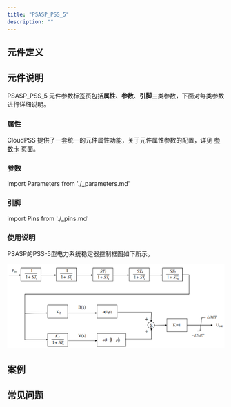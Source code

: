 ```yaml
---
title: "PSASP_PSS_5"
description: ""
---
```


## 元件定义

## 元件说明

PSASP\_PSS\_5 元件参数标签页包括**属性**、**参数**、**引脚**三类参数，下面对每类参数进行详细说明。

### 属性

CloudPSS 提供了一套统一的元件属性功能，关于元件属性参数的配置，详见 [参数卡](docs/documents/software/10-xstudio/20-simstudio/40-workbench/20-function-zone/30-design-tab/30-param-panel/index.md) 页面。

### 参数

import Parameters from './_parameters.md'

<Parameters/>

### 引脚

import Pins from './_pins.md'

<Pins/>

### 使用说明
PSASP的PSS-5型电力系统稳定器控制框图如下所示。

![等效图](./PSASP_PSS_5.png)

## 案例

## 常见问题

